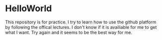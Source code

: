 # HelloWorld
This repository is for practice.
I try to learn how to use the github platform by following the offical lectures.
I don't know if it is availiable for me to get what I want.
Try again and it seems to be the best way for me.

